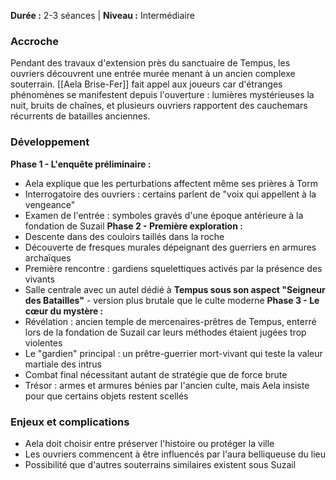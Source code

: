 **Durée :** 2-3 séances | **Niveau :** Intermédiaire
### Accroche
Pendant des travaux d'extension près du sanctuaire de Tempus, les ouvriers découvrent une entrée murée menant à un ancien complexe souterrain. [[Aela Brise-Fer]] fait appel aux joueurs car d'étranges phénomènes se manifestent depuis l'ouverture : lumières mystérieuses la nuit, bruits de chaînes, et plusieurs ouvriers rapportent des cauchemars récurrents de batailles anciennes.
### Développement
**Phase 1 - L'enquête préliminaire :**
- Aela explique que les perturbations affectent même ses prières à Torm
- Interrogatoire des ouvriers : certains parlent de "voix qui appellent à la vengeance"
- Examen de l'entrée : symboles gravés d'une époque antérieure à la fondation de Suzail
**Phase 2 - Première exploration :**
- Descente dans des couloirs taillés dans la roche
- Découverte de fresques murales dépeignant des guerriers en armures archaïques
- Première rencontre : gardiens squelettiques activés par la présence des vivants
- Salle centrale avec un autel dédié à **Tempus sous son aspect "Seigneur des Batailles"** - version plus brutale que le culte moderne
**Phase 3 - Le cœur du mystère :**
- Révélation : ancien temple de mercenaires-prêtres de Tempus, enterré lors de la fondation de Suzail car leurs méthodes étaient jugées trop violentes
- Le "gardien" principal : un prêtre-guerrier mort-vivant qui teste la valeur martiale des intrus
- Combat final nécessitant autant de stratégie que de force brute
- Trésor : armes et armures bénies par l'ancien culte, mais Aela insiste pour que certains objets restent scellés
### Enjeux et complications
- Aela doit choisir entre préserver l'histoire ou protéger la ville
- Les ouvriers commencent à être influencés par l'aura belliqueuse du lieu
- Possibilité que d'autres souterrains similaires existent sous Suzail